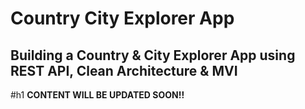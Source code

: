 # Country City Explorer App
## Building a Country & City Explorer App using REST API, Clean Architecture & MVI 

#h1 **CONTENT WILL BE UPDATED SOON!!**
